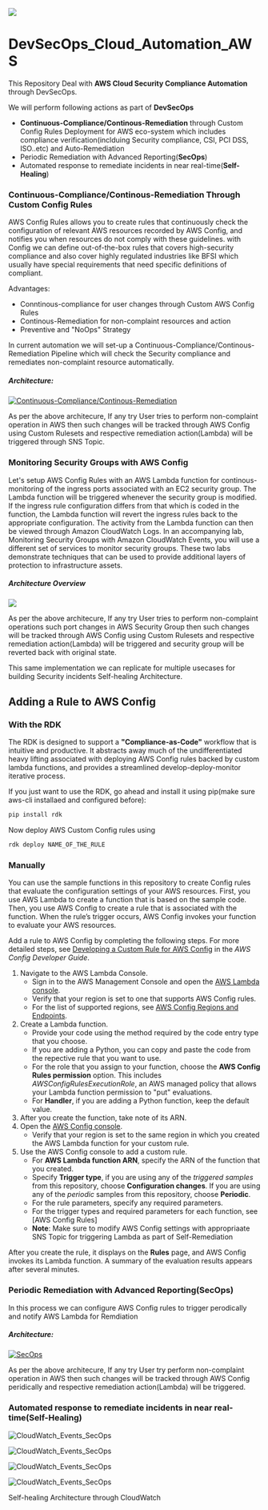 
![](./wiki_assets/devsecops.png)


# DevSecOps_Cloud_Automation_AWS 
This Repository Deal with **AWS Cloud Security Compliance Automation** through DevSecOps.

We will perform following actions as part of **DevSecOps**
  - **Continuous-Compliance/Continous-Remediation** through Custom Config Rules Deployment for AWS eco-system which includes compliance verification(inclduing Security compliance, CSI, PCI DSS, ISO..etc) and Auto-Remediation
  - Periodic Remediation with Advanced Reporting(**SecOps**)
  - Automated response to remediate incidents in near real-time(**Self-Healing**)


### Continuous-Compliance/Continous-Remediation Through Custom Config Rules
AWS Config Rules allows you to create rules that continuously check the configuration of relevant AWS resources recorded by AWS Config, and notifies you when resources do not comply with these guidelines. with Config we can define out-of-the-box rules that covers high-security compliance and also cover highly regulated industries like BFSI which usually have special requirements that need specific definitions of compliant.

Advantages:
  - Conntinous-compliance for user changes through Custom AWS Config Rules
  - Continous-Remediation for non-complaint resources and action
  - Preventive and "NoOps" Strategy

In current automation we will set-up a Continuous-Compliance/Continous-Remediation Pipeline which will check the Security compliance and remediates non-complaint resource automatically. 

##### Architecture:

[![Continuous-Compliance/Continous-Remediation](https://raw.githubusercontent.com/aditya-/DevSecOps_Cloud_Automation_AWS/master/wiki_assets/CR1.jpg "Continuous-Compliance/Continous-Remediation")](# "Continuous-Compliance/Continous-Remediation")

As per the above architecure, If any try User tries to perform non-complaint operation in AWS then such changes will be tracked through AWS Config using Custom Rulesets and respective remediation action(Lambda) will be triggered through SNS Topic.


### Monitoring Security Groups with AWS Config

Let's setup AWS Config Rules with an AWS Lambda function for continous-monitoring of the ingress ports associated with an EC2 security group.   The Lambda function will be triggered whenever the security group is modified.  If the ingress rule configuration differs from that which is coded in the function, the Lambda function will revert the ingress rules back to the appropriate configuration.  The activity from the Lambda function can then be viewed through Amazon CloudWatch Logs.  In an accompanying lab, Monitoring Security Groups with Amazon CloudWatch Events, you will use a different set of services to monitor security groups.  These two labs demonstrate techniques that can be used to provide additional layers of protection to infrastructure assets.

##### Architecture Overview

![](./wiki_assets/CR-Lambda.png)

As per the above architecure, If any try User tries to perform non-complaint operations such port changes in AWS Security Group then such changes will be tracked through AWS Config using Custom Rulesets and respective remediation action(Lambda) will be triggered and security group will be reverted back with original state. 

This same implementation we can replicate for multiple usecases for building Security incidents Self-healing Architecture.


## Adding a Rule to AWS Config
### With the RDK

The RDK is designed to support a **"Compliance-as-Code"** workflow that is intuitive and productive. It abstracts away much of the undifferentiated heavy lifting associated with deploying AWS Config rules backed by custom lambda functions, and provides a streamlined develop-deploy-monitor iterative process.

If you just want to use the RDK, go ahead and install it using pip(make sure aws-cli installaed and configured before):
```sh
pip install rdk
```
Now deploy AWS Custom Config rules using
```sh
rdk deploy NAME_OF_THE_RULE
```

### Manually
You can use the sample functions in this repository to create Config rules that evaluate the configuration settings of your AWS resources. First, you use AWS Lambda to create a function that is based on the sample code. Then, you use AWS Config to create a rule that is associated with the function. When the rule’s trigger occurs, AWS Config invokes your function to evaluate your AWS resources.

Add a rule to AWS Config by completing the following steps. For more detailed steps, see [Developing a Custom Rule for AWS Config](http://docs.aws.amazon.com/config/latest/developerguide/evaluate-config_develop-rules_nodejs.html) in the *AWS Config Developer Guide*.

1. Navigate to the AWS Lambda Console.
	- Sign in to the AWS Management Console and open the [AWS Lambda console](https://console.aws.amazon.com/lambda/).
	- Verify that your region is set to one that supports AWS Config rules.
	- For the list of supported regions, see [AWS Config Regions and Endpoints](http://docs.aws.amazon.com/general/latest/gr/rande.html#awsconfig_region).
2. Create a Lambda function.
	- Provide your code using the method required by the code entry type that you choose.  
	- If you are adding a Python, you can copy and paste the code from the repective rule that you want to use. 
	- For the role that you assign to your function, choose the **AWS Config Rules permission** option. This includes *AWSConfigRulesExecutionRole*, an AWS managed policy that allows your Lambda function permission to "put" evaluations.
	- For **Handler**, if you are adding a Python function, keep the default value. 
3. After you create the function, take note of its ARN.  
4. Open the [AWS Config console](https://console.aws.amazon.com/config/).   
	- Verify that your region is set to the same region in which you created the AWS Lambda function for your custom rule.  
5. Use the AWS Config console to add a custom rule.  
	- For **AWS Lambda function ARN**, specify the ARN of the function that you created.
	- Specify **Trigger type**, if you are using any of the *triggered samples* from this repository, choose **Configuration changes**. If you are using any of the *periodic* samples from this repository, choose **Periodic**.
	- For the rule parameters, specify any required parameters.
	- For the trigger types and required parameters for each function, see [AWS Config Rules]
	- **Note**: Make sure to modify AWS Config settings with appropriaate SNS Topic for triggering Lambda as part of Self-Remediation

After you create the rule, it displays on the **Rules** page, and AWS Config invokes its Lambda function. A summary of the evaluation results appears after several minutes.

### Periodic Remediation with Advanced Reporting(**SecOps**)
In this process we can configure AWS Config rules to trigger perodically and notify AWS Lambda for Remdiation 
##### Architecture:

[![SecOps](https://raw.githubusercontent.com/aditya-/DevSecOps_Cloud_Automation_AWS/master/wiki_assets/CR2.jpg "SecOps")](# "SecOps")

As per the above architecure, If any try User try perform non-complaint operation in AWS then such changes will be tracked through AWS Config peridically and respective remediation action(Lambda) will be triggered.



### Automated response to remediate incidents in near real-time(**Self-Healing**)

![CloudWatch_Events_SecOps](https://raw.githubusercontent.com/aditya-/DevSecOps_Cloud_Automation_AWS/master/wiki_assets/CR3.jpg "CloudWatch_Events_SecOps")

![CloudWatch_Events_SecOps](https://raw.githubusercontent.com/aditya-/DevSecOps_Cloud_Automation_AWS/master/wiki_assets/CR4.jpg "CloudWatch_Events_SecOps")

![CloudWatch_Events_SecOps](https://raw.githubusercontent.com/aditya-/DevSecOps_Cloud_Automation_AWS/master/wiki_assets/CR5.jpg "CloudWatch_Events_SecOps")

![CloudWatch_Events_SecOps](https://raw.githubusercontent.com/aditya-/DevSecOps_Cloud_Automation_AWS/master/wiki_assets/CR6.jpg "CloudWatch_Events_SecOps")

Self-healing Architecture through CloudWatch
